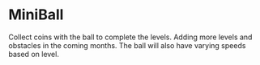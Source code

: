 # MiniBall
Collect coins with the ball to complete the levels. Adding more levels and obstacles in the coming months. The ball will also have varying speeds based on level.
